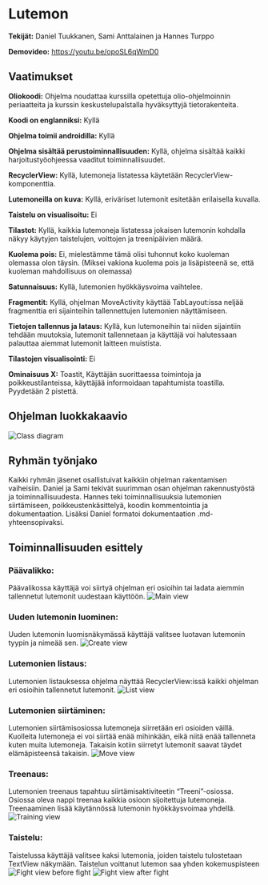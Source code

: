 # Lutemon
**Tekijät:** Daniel Tuukkanen, Sami Anttalainen ja Hannes Turppo

**Demovideo:** https://youtu.be/opoSL6qWmD0

## Vaatimukset
**Oliokoodi:** Ohjelma noudattaa kurssilla opetettuja olio-ohjelmoinnin periaatteita ja kurssin keskustelupalstalla hyväksyttyjä tietorakenteita.

**Koodi on englanniksi:** Kyllä

**Ohjelma toimii androidilla:** Kyllä

**Ohjelma sisältää perustoiminnallisuuden:** Kyllä, ohjelma sisältää kaikki harjoitustyöohjeessa vaaditut toiminnallisuudet.

**RecyclerView:** Kyllä, lutemoneja listatessa käytetään RecyclerView-komponenttia.

**Lutemoneilla on kuva:** Kyllä, eriväriset lutemonit esitetään erilaisella kuvalla.

**Taistelu on visualisoitu:** Ei

**Tilastot:** Kyllä, kaikkia lutemoneja listatessa jokaisen lutemonin kohdalla näkyy käytyjen taistelujen, voittojen ja treenipäivien määrä.

**Kuolema pois:** Ei, mielestämme tämä olisi tuhonnut koko kuoleman olemassa olon täysin. (Miksei vakiona kuolema pois ja lisäpisteenä se, että kuoleman mahdollisuus on olemassa)

**Satunnaisuus:** Kyllä, lutemonien hyökkäysvoima vaihtelee.

**Fragmentit:** Kyllä, ohjelman MoveActivity käyttää TabLayout:issa neljää fragmenttia eri sijainteihin tallennettujen lutemonien näyttämiseen.

**Tietojen tallennus ja lataus:** Kyllä, kun lutemoneihin tai niiden sijaintiin tehdään muutoksia, lutemonit tallennetaan ja käyttäjä voi halutessaan palauttaa aiemmat lutemonit laitteen muistista.

**Tilastojen visualisointi:** Ei

**Ominaisuus X:** Toastit, Käyttäjän suorittaessa toimintoja ja poikkeustilanteissa, käyttäjää informoidaan tapahtumista toastilla. Pyydetään 2 pistettä.

## Ohjelman luokkakaavio
![Class diagram](./Documentation/ClassDiagram.png)

## Ryhmän työnjako
Kaikki ryhmän jäsenet osallistuivat kaikkiin ohjelman rakentamisen vaiheisiin. Daniel ja Sami tekivät suurimman osan ohjelman rakennustyöstä ja toiminnallisuudesta. Hannes teki toiminnallisuuksia lutemonien siirtämiseen, poikkeustenkäsittelyä, koodin kommentointia ja dokumentaation. Lisäksi Daniel formatoi dokumentaation .md-yhteensopivaksi.

## Toiminnallisuuden esittely

### Päävalikko:
Päävalikossa käyttäjä voi siirtyä ohjelman eri osioihin tai ladata aiemmin tallennetut lutemonit uudestaan käyttöön.
![Main view](./Documentation/MainView.png)

### Uuden lutemonin luominen:
Uuden lutemonin luomisnäkymässä käyttäjä valitsee luotavan lutemonin tyypin ja nimeää sen.
![Create view](./Documentation/CreateView.png)

### Lutemonien listaus:
Lutemonien listauksessa ohjelma näyttää RecyclerView:issä kaikki ohjelman eri osioihin tallennetut lutemonit.
![List view](./Documentation/ListView.png)

### Lutemonien siirtäminen:
Lutemonien siirtämisosiossa lutemoneja siirretään eri osioiden väillä. Kuolleita lutemoneja ei voi siirtää enää mihinkään, eikä niitä enää tallenneta kuten muita lutemoneja. Takaisin kotiin siirretyt lutemonit saavat täydet elämäpisteensä takaisin.
![Move view](./Documentation/MoveView.png)

### Treenaus:
Lutemonien treenaus tapahtuu siirtämisaktiviteetin “Treeni”-osiossa. Osiossa oleva nappi treenaa kaikkia osioon sijoitettuja lutemoneja. Treenaaminen lisää käytännössä lutemonin hyökkäysvoimaa yhdellä.
![Training view](./Documentation/TrainView.png)

### Taistelu:
Taistelussa käyttäjä valitsee kaksi lutemonia, joiden taistelu tulostetaan TextView näkymään. Taistelun voittanut lutemon saa yhden kokemuspisteen
![Fight view before fight](./Documentation/FightViewBefore.png)
![Fight view after fight](./Documentation/FightViewAfter.png)
